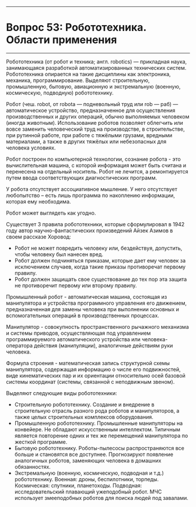 ___
# Вопрос 53: Робототехника. Области применения
___

Робототехника (от робот и техника; англ. robotics) — прикладная наука, занимающаяся разработкой автоматизированных технических систем. Робототехника опирается на такие дисциплины как электроника, механика, программирование. Выделяют строительную, промышленную, бытовую, авиационную и экстремальную (военную, космическую, подводную) робототехнику.

Робот (чеш. robot, от robota — подневольный труд или rob — раб) — автоматическое устройство, предназначенное для осуществления производственных и других операций, обычно выполняемых человеком (иногда животным). Использование роботов позволяет облегчить или вовсе заменить человеческий труд на производстве, в строительстве, при рутинной работе, при работе с тяжёлыми грузами, вредными материалами, а также в других тяжёлых или небезопасных для человека условиях.

Робот построен по компьютерной технологии, сознание робота - это вычислительная машина, с которой информация может быть считана и перенесена на отдельный носитель. Робот не лечится, а ремонтируется путем ввода соответствующих диагностических программ. 

У робота отсутствует ассоциативное мышление. У него отсутствует любопытство – есть лишь программа по накоплению информации, которая ему необходима. 

Робот может выглядеть как угодно. 

Существует 3 правила робототехники, которые сформулировал в 1942 году автор научно-фантастических произведений Айзек Азимов в своем рассказе Хоровод:
- Робот не может повредить человеку или, бездействуя, допустить, чтобы человеку  был нанесен вред.
- Робот должен подчиняться приказам, которые дает ему человек за исключением случаев, когда такие приказы противоречат первому правилу.
- Робот должен защищать свое существование до тех пор эта защита не противоречит первому или второму правилу.

Промышленный робот - автоматическая машина, состоящая из манипулятора и устройства программного управления его движением, предназначенная для замены человека при выполнении основных и вспомогательных операций в производственных процессах.		

Манипулятор - совокупность пространственного рычажного механизма и системы приводов, осуществляющая под управлением программируемого автоматического устройства или человека-оператора действия (манипуляции), аналогичные действиям руки человека.

Формула строения - математическая запись структурной схемы манипулятора, содержащая информацию о числе его подвижностей, виде кинематических пар и их ориентации относительно осей базовой системы координат (системы, связанной с неподвижным звеном).

Выделяют следующие виды робототехники:
- Строительную робототехнику. Создание и внедрение в строительную отрасль разного рода роботов и манипуляторов, а также целых строительных комплексов оборудования.
- Промышленную робототехнику. Промышленные манипуляторы на конвейере. Не обладают искусственным интеллектом. Типичным является повторение одних и тех же перемещений манипулятора по жесткой программе.
- Бытовую робототехнику. Роботы-пылесосы распространяются все больше и становятся все доступнее. Прогнозируют появление аналогичных роботов, заменяющих человека в домашних обязанностях.
- Экстремальную (военную, космическую, подводная и т.д.) робототехнику. Военная: дроны, беспилотники, торпеды.	Космическая: спутники, планетоходы. Подводная: исследовательский плавающий ужеподобный робот. МЧС использует змееподобных роботов для поиска людей под завалами.



